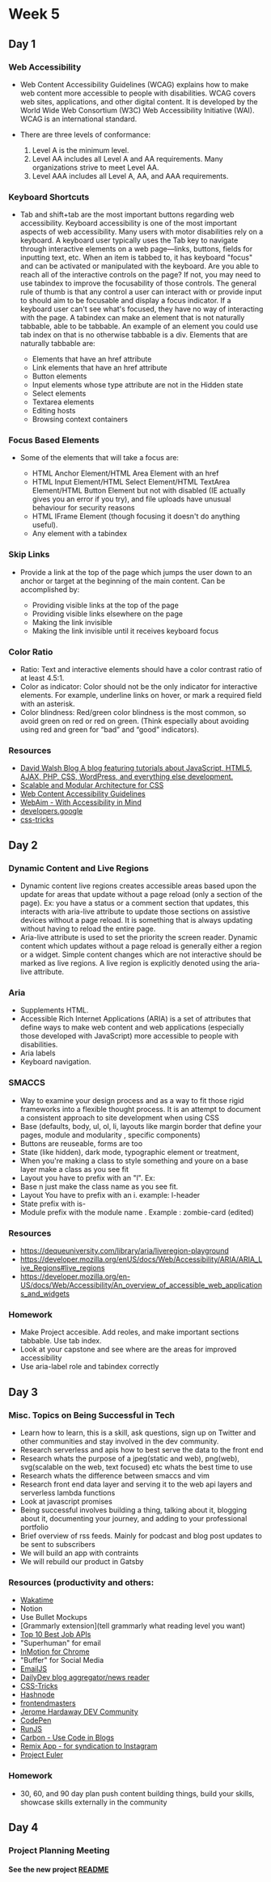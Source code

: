 # Week 5

## Day 1

### Web Accessibility

- Web Content Accessibility Guidelines (WCAG) explains how to make web content more accessible to people with disabilities. WCAG covers web sites, applications, and other digital content. It is developed by the World Wide Web Consortium (W3C) Web Accessibility Initiative (WAI). WCAG is an international standard.
- There are three levels of conformance:

  1. Level A is the minimum level.
  2. Level AA includes all Level A and AA requirements. Many organizations strive to meet Level AA.
  3. Level AAA includes all Level A, AA, and AAA requirements.

### Keyboard Shortcuts

- Tab and shift+tab are the most important buttons regarding web accessibility. Keyboard accessibility is one of the most important aspects of web accessibility. Many users with motor disabilities rely on a keyboard. A keyboard user typically uses the Tab key to navigate through interactive elements on a web page—links, buttons, fields for inputting text, etc. When an item is tabbed to, it has keyboard "focus" and can be activated or manipulated with the keyboard. Are you able to reach all of the interactive controls on the page? If not, you may need to use tabindex to improve the focusability of those controls. The general rule of thumb is that any control a user can interact with or provide input to should aim to be focusable and display a focus indicator. If a keyboard user can't see what's focused, they have no way of interacting with the page. A tabindex can make an element that is not naturally tabbable, able to be tabbable. An example of an element you could use tab index on that is no otherwise tabbable is a div. Elements that are naturally tabbable are:

  - Elements that have an href attribute
  - Link elements that have an href attribute
  - Button elements
  - Input elements whose type attribute are not in the Hidden state
  - Select elements
  - Textarea elements
  - Editing hosts
  - Browsing context containers

### Focus Based Elements

- Some of the elements that will take a focus are:

  - HTML Anchor Element/HTML Area Element with an href
  - HTML Input Element/HTML Select Element/HTML TextArea Element/HTML Button Element but not with disabled (IE actually gives you an error if you try), and file uploads have unusual behaviour for security reasons
  - HTML IFrame Element (though focusing it doesn't do anything useful).
  - Any element with a tabindex

### Skip Links

- Provide a link at the top of the page which jumps the user down to an anchor or target at the beginning of the main content. Can be accomplished by:

  - Providing visible links at the top of the page
  - Providing visible links elsewhere on the page
  - Making the link invisible
  - Making the link invisible until it receives keyboard focus

### Color Ratio

- Ratio: Text and interactive elements should have a color contrast ratio of at least 4.5:1.
- Color as indicator: Color should not be the only indicator for interactive elements. For example, underline links on hover, or mark a required field with an asterisk.
- Color blindness: Red/green color blindness is the most common, so avoid green on red or red on green. (Think especially about avoiding using red and green for “bad” and “good” indicators).

### Resources

- [David Walsh Blog A blog featuring tutorials about JavaScript, HTML5, AJAX, PHP, CSS, WordPress, and everything else development.](https://davidwalsh.name/)
- [Scalable and Modular Architecture for CSS](http://smacss.com/)
- [Web Content Accessibility Guidelines](https://www.w3.org/TR/WCAG21/)
- [WebAim - With Accessibility in Mind](https://webaim.org/)
- [developers.google](https://developers.google.com/web/fundamentals/accessibility/focus)
- [css-tricks](https://css-tricks.com/almanac/selectors/f/focus-within/)

## Day 2

### Dynamic Content and Live Regions

- Dynamic content live regions creates accessible areas based upon the update for areas that update without a page reload (only a section of the page). Ex: you have a status or a comment section that updates, this interacts with aria-live attribute to update those sections on assistive devices without a page reload. It is something that is always updating without having to reload the entire page.
- Aria-live attribute is used to set the priority the screen reader. Dynamic content which updates without a page reload is generally either a region or a widget. Simple content changes which are not interactive should be marked as live regions. A live region is explicitly denoted using the aria-live attribute.

### Aria

- Supplements HTML.
- Accessible Rich Internet Applications (ARIA) is a set of attributes that define ways to make web content and web applications (especially those developed with JavaScript) more accessible to people with disabilities.
- Aria labels
- Keyboard navigation.

### SMACCS

- Way to examine your design process and as a way to fit those rigid frameworks
  into a flexible thought process. It is an attempt to document a consistent approach to site development when using CSS
- Base (defaults, body, ul, ol, li, layouts like margin border that define your pages, module and modularity , specific components)
- Buttons are reuseable, forms are too
- State (like hidden), dark mode, typographic element or treatment,
- When you're making a class to style something and youre on a base layer make a class as you see fit
- Layout you have to prefix with an "l". Ex:
- Base n just make the class name as you see fit.
- Layout You have to prefix with an i. example: l-header
- State prefix with is-
- Module prefix with the module name . Example : zombie-card (edited)

### Resources

- https://dequeuniversity.com/library/aria/liveregion-playground
- https://developer.mozilla.org/enUS/docs/Web/Accessibility/ARIA/ARIA_Live_Regions#live_regions
- https://developer.mozilla.org/en-US/docs/Web/Accessibility/An_overview_of_accessible_web_applications_and_widgets

### Homework

- Make Project accesible. Add reoles, and make important sections tabbable. Use tab index.
- Look at your capstone and see where are the areas for improved accessibility
- Use aria-label role and tabindex correctly

## Day 3

### Misc. Topics on Being Successful in Tech

- Learn how to learn, this is a skill, ask questions, sign up on Twitter and other communities and stay involved in the dev community.
- Research serverless and apis how to best serve the data to the front end
- Research whats the purpose of a jpeg(static and web), png(web), svg(scalable on the web, text focused) etc whats the best time to use
- Research whats the difference between smaccs and vim
- Research front end data layer and serving it to the web api layers and serverless lambda functions
- Look at javascript promises
- Being successful involves building a thing, talking about it, blogging about it, documenting your journey, and adding to your professional portfolio
- Brief overview of rss feeds. Mainly for podcast and blog post updates to be sent to subscribers
- We will build an app with contraints
- We will rebuild our product in Gatsby

### Resources (productivity and others:

- [Wakatime](https://wakatime.com/)
- Notion
- Use Bullet Mockups
- [Grammarly extension](tell grammarly what reading level you want)
- [Top 10 Best Job APIs](https://blog.api.rakuten.net/top-10-best-jobs-apis-linkedin-indeed-glassdoor-and-others/)
- "Superhuman" for email
- [InMotion for Chrome](https://inmotion.app/meet/jerome-hardaway/9gxy6)
- "Buffer" for Social Media
- [EmailJS](https://www.emailjs.com/)
- [DailyDev blog aggregator/news reader](https://daily.dev/)
- [CSS-Tricks](https://serverless.css-tricks.com/)
- [Hashnode](https://hashnode.com/)
- [frontendmasters](https://frontendmasters.com/guides/learning-roadmap/)
- [Jerome Hardaway DEV Community](https://dev.to/jeromehardaway)
- [CodePen](https://codepen.io/)
- [RunJS](https://runjs.app/)
- [Carbon - Use Code in Blogs](https://carbon.now.sh/)
- [Remix App - for syndication to Instagram](https://buffer.com/remix)
- [Project Euler](https://projecteuler.net/)

### Homework

- 30, 60, and 90 day plan push content building things, build your skills, showcase skills externally
  in the community

## Day 4

### Project Planning Meeting

#### See the new project [README](https://github.com/Vets-Who-Code/march2021/edit/main/javascript-job-search-mvp/README.md)
